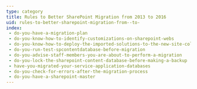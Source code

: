 ```yaml
---
type: category
title: Rules to Better SharePoint Migration from 2013 to 2016
uid: rules-to-better-sharepoint-migration-from--to-
index:
 - do-you-have-a-migration-plan
 - do-you-know-how-to-identify-customizations-on-sharepoint-webs
 - do-you-know-how-to-deploy-the-imported-solutions-to-the-new-site-collection
 - do-you-run-test-spcontentdatabase-before-migration
 - do-you-advise-staff-members-you-are-about-to-perform-a-migration
 - do-you-lock-the-sharepoint-content-database-before-making-a-backup
 - have-you-migrated-your-service-application-databases
 - do-you-check-for-errors-after-the-migration-process
 - do-you-have-a-sharepoint-master
---
```




